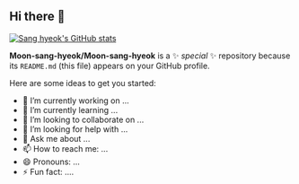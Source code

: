 ## Hi there 👋

[![Sang hyeok's GitHub stats](https://github-readme-stats.vercel.app/api?username=Moon-sang-hyeok&theme=radical)](https://github.com/anuraghazra/github-readme-stats)

**Moon-sang-hyeok/Moon-sang-hyeok** is a ✨ _special_ ✨ repository because its `README.md` (this file) appears on your GitHub profile.

Here are some ideas to get you started:

- 🔭 I’m currently working on ...
- 🌱 I’m currently learning ...
- 👯 I’m looking to collaborate on ...
- 🤔 I’m looking for help with ...
- 💬 Ask me about ...
- 📫 How to reach me: ...
- 😄 Pronouns: ...
- ⚡ Fun fact: ....


